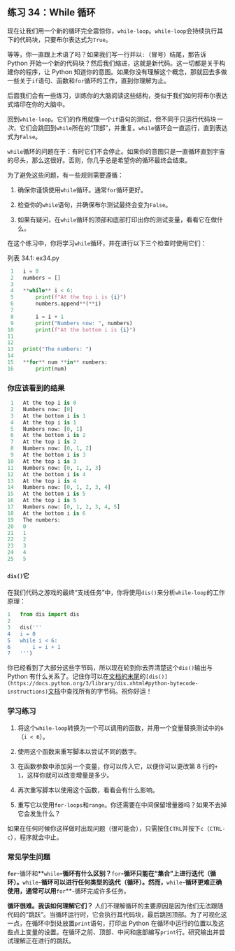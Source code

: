 ## 练习 34：While 循环

现在让我们用一个新的循环完全震惊你，`while-loop`。`while-loop`会持续执行其下的代码块，只要布尔表达式为`True`。

等等，你一直跟上术语了吗？如果我们写一行并以`:`（冒号）结尾，那告诉 Python 开始一个新的代码块？然后我们缩进，这就是新代码。这一切都是关于构建你的程序，让 Python 知道你的意图。如果你没有理解这个概念，那就回去多做一些关于`if`语句、函数和`for`循环的工作，直到你理解为止。

后面我们会有一些练习，训练你的大脑阅读这些结构，类似于我们如何将布尔表达式烙印在你的大脑中。

回到`while-loop`。它们的作用就像一个`if`语句的测试，但不同于只运行代码块*一次*，它们会跳回到`while`所在的“顶部”，并重复。`while`循环会一直运行，直到表达式为`False`。

`while`循环的问题在于：有时它们不会停止。如果你的意图只是一直循环直到宇宙的尽头，那么这很好。否则，你几乎总是希望你的循环最终会结束。

为了避免这些问题，有一些规则需要遵循：

1.  确保你谨慎使用`while`循环。通常`for`循环更好。

2.  检查你的`while`语句，并确保布尔测试最终会变为`False`。

3.  如果有疑问，在`while`循环的顶部和底部打印出你的测试变量，看看它在做什么。

在这个练习中，你将学习`while`循环，并在进行以下三个检查时使用它们：

列表 34.1: ex34.py

```py
 1   i = 0
 2   numbers = []
 3
 4   **while** i < 6:
 5       print(f"At the top i is {i}")
 6       numbers.append**(**i)
 7
 8       i = i + 1
 9       print("Numbers now: ", numbers)
10       print(f"At the bottom i is {i}")
11
12
13   print("The numbers: ")
14
15   **for** num **in** numbers:
16       print(num)
```

### 你应该看到的结果

```py
 1   At the top i is 0
 2   Numbers now: [0]
 3   At the bottom i is 1
 4   At the top i is 1
 5   Numbers now: [0, 1]
 6   At the bottom i is 2
 7   At the top i is 2
 8   Numbers now: [0, 1, 2]
 9   At the bottom i is 3
10   At the top i is 3
11   Numbers now: [0, 1, 2, 3]
12   At the bottom i is 4
13   At the top i is 4
14   Numbers now: [0, 1, 2, 3, 4]
15   At the bottom i is 5
16   At the top i is 5
17   Numbers now: [0, 1, 2, 3, 4, 5]
18   At the bottom i is 6
19   The numbers:
20   0
21   1
22   2
23   3
24   4
25   5
```

#### `dis()`它

在我们代码之游戏的最终“支线任务”中，你将使用`dis()`来分析`while-loop`的工作原理：

```py
1   from dis import dis
2
3   dis('''
4   i = 0
5   while i < 6:
6       i = i + 1
7   ''')
```

你已经看到了大部分这些字节码，所以现在轮到你去弄清楚这个`dis()`输出与 Python 有什么关系了。记住你可以在[文档的末尾](https://docs.python.org/3/library/dis.xhtml#python-bytecode-instructions)的`[dis()](https://docs.python.org/3/library/dis.xhtml#python-bytecode-instructions)`[文档](https://docs.python.org/3/library/dis.xhtml#python-bytecode-instructions)中查找所有的字节码。祝你好运！

### 学习练习

1.  将这个`while-loop`转换为一个可以调用的函数，并用一个变量替换测试中的`6`（`i < 6`）。

2.  使用这个函数来重写脚本以尝试不同的数字。

3.  在函数参数中添加另一个变量，你可以传入它，以便你可以更改第 8 行的`+ 1`，这样你就可以改变增量是多少。

4.  再次重写脚本以使用这个函数，看看会有什么影响。

5.  重写它以使用`for-loops`和`range`。你还需要在中间保留增量器吗？如果不去掉它会发生什么？

如果在任何时候你这样做时出现问题（很可能会），只需按住`CTRL`并按下`c`（`CTRL-c`），程序就会中止。

### 常见学生问题

**`for`**-循环和**`while`**-循环有什么区别？**`for`**-循环只能在“集合”上进行迭代（循环）。**`while`**-循环可以进行任何类型的迭代（循环）。然而，**`while`**-循环更难正确使用，通常可以用**`for`**-循环完成许多任务。

**循环很难。我该如何理解它们？** 人们不理解循环的主要原因是因为他们无法跟随代码的“跳跃”。当循环运行时，它会执行其代码块，最后跳回顶部。为了可视化这一点，在循环中到处放置`print`语句，打印出 Python 在循环中运行的位置以及这些点上变量的设置。在循环之前、顶部、中间和底部编写`print`行。研究输出并尝试理解正在进行的跳跃。
